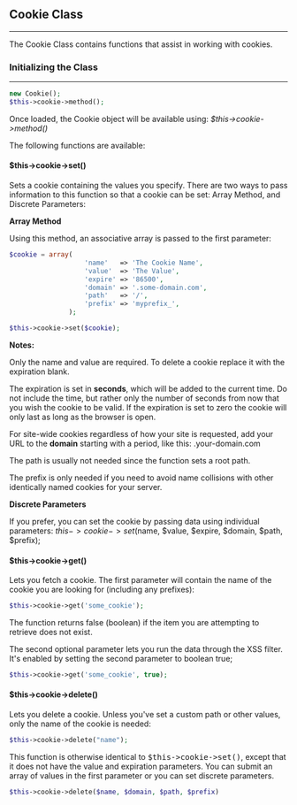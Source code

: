 ## Cookie Class

------

The Cookie Class contains functions that assist in working with cookies.

### Initializing the Class

-------

```php
new Cookie();
$this->cookie->method();
```

Once loaded, the Cookie object will be available using: <dfn>$this->cookie->method()</dfn>

The following functions are available:

#### $this->cookie->set()

Sets a cookie containing the values you specify. There are two ways to pass information to this function so that a cookie can be set: Array Method, and Discrete Parameters:

<b>Array Method</b>

Using this method, an associative array is passed to the first parameter:

```php
$cookie = array(
                   'name'   => 'The Cookie Name',
                   'value'  => 'The Value',
                   'expire' => '86500',
                   'domain' => '.some-domain.com',
                   'path'   => '/',
                   'prefix' => 'myprefix_',
               );

$this->cookie->set($cookie); 
```

<b>Notes:</b>

Only the name and value are required. To delete a cookie replace it with the expiration blank.

The expiration is set in <b>seconds</b>, which will be added to the current time. Do not include the time, but rather only the number of seconds from now that you wish the cookie to be valid. If the expiration is set to zero the cookie will only last as long as the browser is open.

For site-wide cookies regardless of how your site is requested, add your URL to the <b>domain</b> starting with a period, like this: .your-domain.com

The path is usually not needed since the function sets a root path.

The prefix is only needed if you need to avoid name collisions with other identically named cookies for your server.

<b>Discrete Parameters</b>

If you prefer, you can set the cookie by passing data using individual parameters:
$this->cookie->set($name, $value, $expire, $domain, $path, $prefix);

#### $this->cookie->get()

Lets you fetch a cookie. The first parameter will contain the name of the cookie you are looking for (including any prefixes):

```php
$this->cookie->get('some_cookie');
```

The function returns false (boolean) if the item you are attempting to retrieve does not exist.

The second optional parameter lets you run the data through the XSS filter. It's enabled by setting the second parameter to boolean true;

```php
$this->cookie->get('some_cookie', true);
```

#### $this->cookie->delete()

Lets you delete a cookie. Unless you've set a custom path or other values, only the name of the cookie is needed:

```php
$this->cookie->delete("name");
```

This function is otherwise identical to <kbd>$this->cookie->set()</kbd>, except that it does not have the value and expiration parameters. You can submit an array of values in the first parameter or you can set discrete parameters.

```php
$this->cookie->delete($name, $domain, $path, $prefix)
```